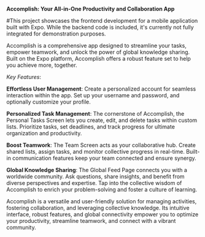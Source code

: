 **Accomplish: Your All-in-One Productivity and Collaboration App**

#This project showcases the frontend development for a mobile application built with Expo. While the backend code is included, it's currently not fully integrated for demonstration purposes.

Accomplish is a comprehensive app designed to streamline your tasks, empower teamwork, and unlock the power of global knowledge sharing. Built on the Expo platform, Accomplish offers a robust feature set to help you achieve more, together.

*Key Features*:

**Effortless User Management**: Create a personalized account for seamless interaction within the app. Set up your username and password, and optionally customize your profile.

**Personalized Task Management**: The cornerstone of Accomplish, the Personal Tasks Screen lets you create, edit, and delete tasks within custom lists. Prioritize tasks, set deadlines, and track progress for ultimate organization and productivity.

**Boost Teamwork**: The Team Screen acts as your collaborative hub. Create shared lists, assign tasks, and monitor collective progress in real-time. Built-in communication features keep your team connected and ensure synergy.

**Global Knowledge Sharing**: The Global Feed Page connects you with a worldwide community. Ask questions, share insights, and benefit from diverse perspectives and expertise. Tap into the collective wisdom of Accomplish to enrich your problem-solving and foster a culture of learning.


Accomplish is a versatile and user-friendly solution for managing activities, fostering collaboration, and leveraging collective knowledge. Its intuitive interface, robust features, and global connectivity empower you to optimize your productivity, streamline teamwork, and connect with a vibrant community.
